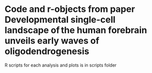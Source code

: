 # Code and r-objects from paper Developmental single-cell landscape of the human forebrain unveils early waves of oligodendrogenesis 
R scripts for each analysis and plots is in scripts folder
